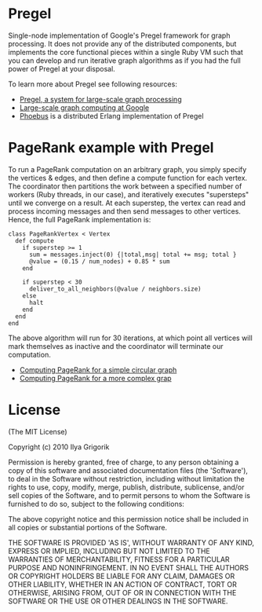 # Pregel

Single-node implementation of Google's Pregel framework for graph processing. It does not provide any of the distributed components, but implements the core functional pieces within a single Ruby VM such that you can develop and run iterative graph algorithms as if you had the full power of Pregel at your disposal.

To learn more about Pregel see following resources:

 * [Pregel, a system for large-scale graph processing](http://portal.acm.org/citation.cfm?id=1582716.1582723)
 * [Large-scale graph computing at Google](http://googleresearch.blogspot.com/2009/06/large-scale-graph-computing-at-google.html)
 * [Phoebus](http://github.com/xslogic/phoebus) is a distributed Erlang implementation of Pregel

# PageRank example with Pregel
To run a PageRank computation on an arbitrary graph, you simply specify the vertices & edges, and then define a compute function for each vertex. The coordinator then partitions the work between a specified number of workers (Ruby threads, in our case), and iteratively executes "supersteps" until we converge on a result. At each superstep, the vertex can read and process incoming messages and then send messages to other vertices. Hence, the full PageRank implementation is:

    class PageRankVertex < Vertex
      def compute
        if superstep >= 1
          sum = messages.inject(0) {|total,msg| total += msg; total }
          @value = (0.15 / num_nodes) + 0.85 * sum
        end

        if superstep < 30
          deliver_to_all_neighbors(@value / neighbors.size)
        else
          halt
        end
      end
    end

The above algorithm will run for 30 iterations, at which point all vertices will mark themselves as inactive and the coordinator will terminate our computation.

 * [Computing PageRank for a simple circular graph](https://github.com/igrigorik/pregel/blob/master/spec/coordinator_spec.rb#L52)
 * [Computing PageRank for a more complex grap](https://github.com/igrigorik/pregel/blob/master/spec/coordinator_spec.rb#L70)

# License

(The MIT License)

Copyright (c) 2010 Ilya Grigorik

Permission is hereby granted, free of charge, to any person obtaining
a copy of this software and associated documentation files (the
'Software'), to deal in the Software without restriction, including
without limitation the rights to use, copy, modify, merge, publish,
distribute, sublicense, and/or sell copies of the Software, and to
permit persons to whom the Software is furnished to do so, subject to
the following conditions:

The above copyright notice and this permission notice shall be
included in all copies or substantial portions of the Software.

THE SOFTWARE IS PROVIDED 'AS IS', WITHOUT WARRANTY OF ANY KIND,
EXPRESS OR IMPLIED, INCLUDING BUT NOT LIMITED TO THE WARRANTIES OF
MERCHANTABILITY, FITNESS FOR A PARTICULAR PURPOSE AND NONINFRINGEMENT.
IN NO EVENT SHALL THE AUTHORS OR COPYRIGHT HOLDERS BE LIABLE FOR ANY
CLAIM, DAMAGES OR OTHER LIABILITY, WHETHER IN AN ACTION OF CONTRACT,
TORT OR OTHERWISE, ARISING FROM, OUT OF OR IN CONNECTION WITH THE
SOFTWARE OR THE USE OR OTHER DEALINGS IN THE SOFTWARE.
